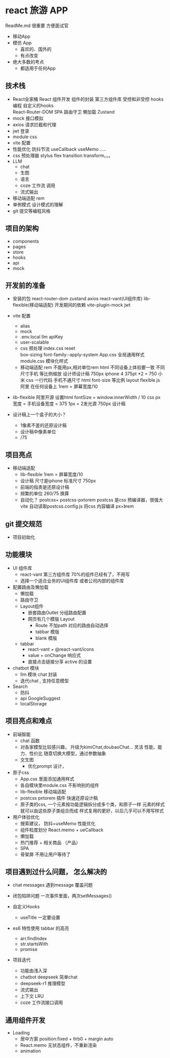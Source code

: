 # react 旅游 APP 
ReadMe.md 很重要 方便面试官 
- 移动App 
- 模仿 App
    - 喜欢的、国外的 
    - 有点改变
- 绝大多数的考点
    - 都适用于任何App 

## 技术栈
- React全家桶
    React 组件开发
    组件的封装 
    第三方组件库 
    受控和非受控
    hooks编程 自定义的hooks  
    React-Router-DOM
        SPA
        路由守卫
        懒加载
    Zustand
- mock 接口模拟
- axios 请求拦截和代理
- jwt 登录 
- module css
- vite 配置
- 性能优化
    防抖节流
    useCallback useMemo .....
- css 预处理器  stylus 
    flex transition transform。。。
- LLM
    - chat
    - 生图
    - 语言
    - coze  工作流 调用
    - 流式输出
- 移动端适配
    rem 
- 单例模式 设计模式的理解 
- git 提交等编程风格 
## 项目的架构
- components
- pages
- store
- hooks
- api
- mock

## 开发前的准备 
- 安装的包
    react-router-dom zustand axios 
     react-vant(UI组件库) lib-flexible(移动端适配)
    开发期间的依赖
    vite-plugin-mock jwt
- vite 配置
    - alias 
    - mock 
    - .env.local
    llm apiKey 
    - user-scalable
    - css 预处理
        index.css reset  
        box-sizing  font-family:-apply-system
        App.css  全局通用样式 
        module.css 模块化样式 
    - 移动端适配 rem 
        不能用px,相对单位rem html 
        不同设备上体验要一致
        不同尺寸手机 等比例缩放 
        设计师设计稿 750px iphone 4  375pt *2 = 750 
        小米 
        css 一行代码   手机不通尺寸 html font-size 等比例
        layout 
        flexible.js 阿里 在任何设备上
        1rem = 屏幕宽度/10
- lib-flexible
    阿里开源
    设置html fontSize = window.innerWidth / 10
    css px 宽度 = 手机设备宽度 = 375
    1px = 2发光源
    750px 设计稿

- 设计稿上一个盒子的大小？
    - 1像素不差的还原设计稿
    - 设计稿中像素单位
    - /75 

## 项目亮点
- 移动端适配
    - lib-flexible  1rem = 屏幕宽度/10
    - 设计稿 尺寸是iphone 标准尺寸 750px
    - 前端的指责是还原设计稿
    - 频繁的单位 260/75 换算
    - 自动化？ 
        postcss+ postcss-pxtorem
        postcss 是css 预编译器，很强大
        vite 自动读取postcss.config.js 将css 内容编译
        px=》rem  
## git 提交规范
- 项目初始化
## 功能模块
- UI 组件库 
    - react-vant  第三方组件库 70%的组件已经有了，不用写
    - 选择一个适合业务的UI组件库 或者公司内部的组件库 
- 配置路由及懒加载 
    - 懒加载
    - 路由守卫
    - Layout组件 
        - 嵌套路由Outlet 分组路由配置
        - 网页有几个模版 Layout 
            - Route 不加path 对应的路由自动选择
            - tabbar 模版
            - blank 模版
    - tabbar
        - react-vant + @react-vant/icons
        - value + onChange 响应式
        - 直接点击链接分享 active 的设置
- chatbot 模块
    - llm 模块 chat 封装
    - 迭代chat , 支持任意模型 
- Search
    - 防抖
    - api 
        GoogleSuggest
    - localStorage
    
## 项目亮点和难点
- 前端智能
    - chat 函数
    - 对各家模型比较感兴趣， 升级为kimiChat,doubaoChat... 灵活
        性能、能力、性价比
        随意切换大模型，通过参数抽象
    - 文生图
        - 优化prompt 设计，
- 原子css
    - App.css 里面添加通用样式
    - 各自模块里module.css 不影响别的组件
    - lib-flexible 移动端适配 
    - postcss  pxtorem 插件 快速还原设计稿
    - 原子类的css, 
        一个元素按功能逻辑拆分成多个类，和原子一样
        元素的样式就可以由这些原子类组合而成
        样式复用的更好，以后几乎可以不用写样式  
- 用户体验优化
    - 搜索建议， 防抖+useMemo 性能优化
    - 组件粒度划分 
        React.memo + ueCallback 
    - 懒加载
    - 热门推荐 + 相关商品 （产品）
    - SPA
    - 骨架屏 不用让用户等待了 
## 项目遇到过什么问题， 怎么解决的
- chat messages 遇到message 覆盖问题 
- 闭包陷阱问题 
    一次事件里面，两次setMessages()


- 自定义Hooks
    - useTitle
    一定要设置 

- es6 特性使用
    tabbar 的高亮
    - arr.findIndex 
    - str.startsWith 
    - promise

- 项目迭代
    - 功能由浅入深
    - chatbot deepseek 简单chat
    - deepseek-r1 推理模型 
    - 流式输出
    - 上下文 LRU 
    - coze 工作流接口调用 

## 通用组件开发
- Loading 
    - 居中方案
        position:fixed + tlrb0 + margin auto
    - React.memo 无状态组件，不重新渲染
    - animation 